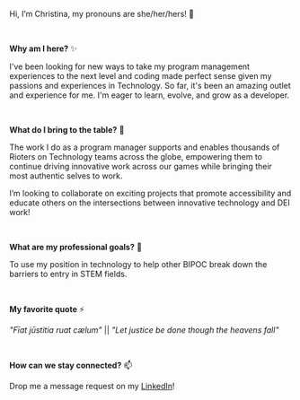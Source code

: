 Hi, I’m Christina, my pronouns are she/her/hers! 👋

<br>

**Why am I here?** ✨ <br>

I've been looking for new ways to take my program management experiences to the next level and coding made perfect sense given my passions and experiences in Technology. So far, it's been an amazing outlet and experience for me. I'm eager to learn, evolve, and grow as a developer. 

<br>


 **What do I bring to the table?** 💞️ <br>

The work I do as a program manager supports and enables thousands of Rioters on Technology teams across the globe, empowering them to continue driving innovative work across our games while bringing their most authentic selves to work.

I’m looking to collaborate on exciting projects that promote accessibility and educate others on the intersections between innovative technology and DEI work!

<br>

 **What are my professional goals?** 💼 <br>

To use my position in technology to help other BIPOC break down the barriers to entry in STEM fields.

<br>

 **My favorite quote** ⚡ <br>

*"Fīat jūstitia ruat cælum"* || *"Let justice be done though the heavens fall"*

<br>

 **How can we stay connected?** 📫 <br>

Drop me a message request on my [LinkedIn](https://www.linkedin.com/in/christina-warmbrunn/)!

<!---
cwarmbrunn/cwarmbrunn is a ✨ special ✨ repository because its `README.md` (this file) appears on your GitHub profile.
You can click the Preview link to take a look at your changes.
--->
